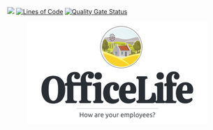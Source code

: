 ![](https://github.com/djaiss/homas/workflows/Unit%20tests/badge.svg)
[![Lines of Code](https://sonarcloud.io/api/project_badges/measure?project=officelife&metric=ncloc)](https://sonarcloud.io/dashboard?id=officelife)
[![Quality Gate Status](https://sonarcloud.io/api/project_badges/measure?project=officelife&metric=alert_status)](https://sonarcloud.io/dashboard?id=officelife)

<div align="center">
  <img src="docs/img/logo.png" />
</div>
